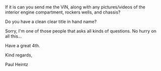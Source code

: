 If it is can you send me the VIN, along with any pictures/videos of the interior engine compartment, rockers wells, and chassis?

Do you have a clean clear title in hand name?

Sorry, I'm one of those people that asks all kinds of questions.  No hurry on all this...

Have a great 4th.

Kind regards,

Paul Heintz